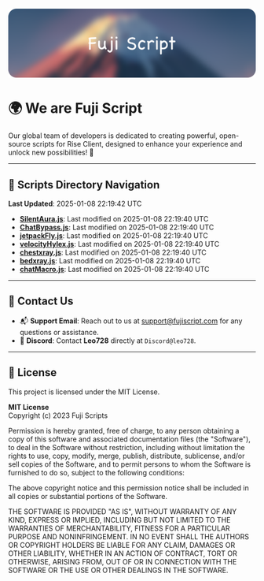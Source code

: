 ![Banner](.github/b.webp)

# 🌍 **We are Fuji Script**

Our global team of developers is dedicated to creating powerful, open-source scripts for Rise Client, designed to enhance your experience and unlock new possibilities! 🌟

---
<!-- SCRIPTS_NAVIGATION_START -->
## 📂 **Scripts Directory Navigation**

**Last Updated**: 2025-01-08 22:19:42 UTC

- **[SilentAura.js](scripts/SilentAura.js)**: Last modified on 2025-01-08 22:19:40 UTC
- **[ChatBypass.js](scripts/ChatBypass.js)**: Last modified on 2025-01-08 22:19:40 UTC
- **[jetpackFly.js](scripts/jetpackFly.js)**: Last modified on 2025-01-08 22:19:40 UTC
- **[velocityHylex.js](scripts/velocityHylex.js)**: Last modified on 2025-01-08 22:19:40 UTC
- **[chestxray.js](scripts/chestxray.js)**: Last modified on 2025-01-08 22:19:40 UTC
- **[bedxray.js](scripts/bedxray.js)**: Last modified on 2025-01-08 22:19:40 UTC
- **[chatMacro.js](scripts/chatMacro.js)**: Last modified on 2025-01-08 22:19:40 UTC

<!-- SCRIPTS_NAVIGATION_END -->

---

## 💬 **Contact Us**  
- 📬 **Support Email**: Reach out to us at [support@fujiscript.com](mailto:support@fujiscript.com) for any questions or assistance.  
- 💬 **Discord**: Contact **Leo728** directly at `Discord@leo728`.

---

## 📜 **License**

This project is licensed under the MIT License.  

**MIT License**  
Copyright (c) 2023 Fuji Scripts  

Permission is hereby granted, free of charge, to any person obtaining a copy of this software and associated documentation files (the "Software"), to deal in the Software without restriction, including without limitation the rights to use, copy, modify, merge, publish, distribute, sublicense, and/or sell copies of the Software, and to permit persons to whom the Software is furnished to do so, subject to the following conditions:  

The above copyright notice and this permission notice shall be included in all copies or substantial portions of the Software.  

THE SOFTWARE IS PROVIDED "AS IS", WITHOUT WARRANTY OF ANY KIND, EXPRESS OR IMPLIED, INCLUDING BUT NOT LIMITED TO THE WARRANTIES OF MERCHANTABILITY, FITNESS FOR A PARTICULAR PURPOSE AND NONINFRINGEMENT. IN NO EVENT SHALL THE AUTHORS OR COPYRIGHT HOLDERS BE LIABLE FOR ANY CLAIM, DAMAGES OR OTHER LIABILITY, WHETHER IN AN ACTION OF CONTRACT, TORT OR OTHERWISE, ARISING FROM, OUT OF OR IN CONNECTION WITH THE SOFTWARE OR THE USE OR OTHER DEALINGS IN THE SOFTWARE.  
